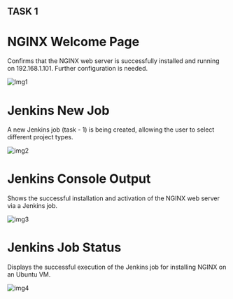 ## TASK 1

# NGINX Welcome Page 
   Confirms that the NGINX web server is successfully installed and running on 192.168.1.101. Further configuration is needed.
   
![Img1](https://github.com/user-attachments/assets/1d7db761-d898-450d-904b-96c96815a44b)

# Jenkins New Job 
   A new Jenkins job (task - 1) is being created, allowing the user to select different project types.
   
![img2](https://github.com/user-attachments/assets/2d415f66-9178-4cba-abb4-aad5fd43cebd)

# Jenkins Console Output 
   Shows the successful installation and activation of the NGINX web server via a Jenkins job.
   
![img3](https://github.com/user-attachments/assets/4fd8bd88-d97a-4ec3-9c1e-2f2bd6daaa12)

# Jenkins Job Status 
   Displays the successful execution of the Jenkins job for installing NGINX on an Ubuntu VM.
   
![img4](https://github.com/user-attachments/assets/a673e772-3ea5-46fb-b3d8-a777cb7daf08)
